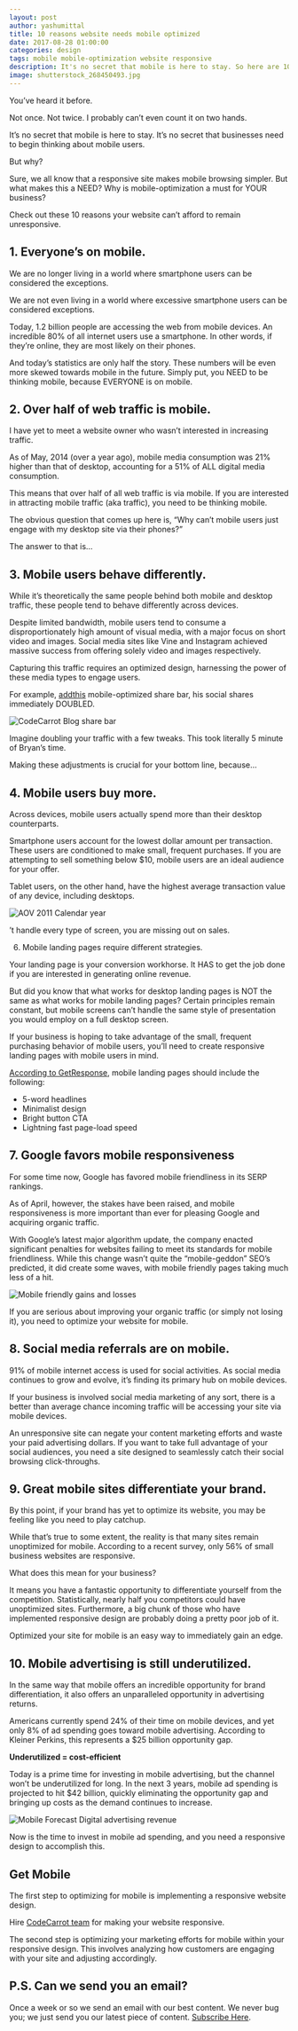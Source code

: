 ```yaml
---
layout: post
author: yashumittal
title: 10 reasons website needs mobile optimized
date: 2017-08-28 01:00:00
categories: design
tags: mobile mobile-optimization website responsive
description: It's no secret that mobile is here to stay. So here are 10 reasons your website can't afford to remain unresponsive.
image: shutterstock_268450493.jpg
---
```


You’ve heard it before.

Not once. Not twice. I probably can’t even count it on two hands.

It’s no secret that mobile is here to stay. It’s no secret that businesses need to begin thinking about mobile users.

But why?

Sure, we all know that a responsive site makes mobile browsing simpler. But what makes this a NEED? Why is mobile-optimization a must for YOUR business?

Check out these 10 reasons your website can’t afford to remain unresponsive.

## 1. Everyone’s on mobile.

We are no longer living in a world where smartphone users can be considered the exceptions.

We are not even living in a world where excessive smartphone users can be considered exceptions.

Today, 1.2 billion people are accessing the web from mobile devices. An incredible 80% of all internet users use a smartphone. In other words, if they’re online, they are most likely on their phones.

And today’s statistics are only half the story. These numbers will be even more skewed towards mobile in the future. Simply put, you NEED to be thinking mobile, because EVERYONE is on mobile.

## 2. Over half of web traffic is mobile.

I have yet to meet a website owner who wasn’t interested in increasing traffic.

As of May, 2014 (over a year ago), mobile media consumption was 21% higher than that of desktop, accounting for a 51% of ALL digital media consumption.

This means that over half of all web traffic is via mobile. If you are interested in attracting mobile traffic (aka traffic), you need to be thinking mobile.

The obvious question that comes up here is, “Why can’t mobile users just engage with my desktop site via their phones?”

The answer to that is…

## 3. Mobile users behave differently.

While it’s theoretically the same people behind both mobile and desktop traffic, these people tend to behave differently across devices.

Despite limited bandwidth, mobile users tend to consume a disproportionately high amount of visual media, with a major focus on short video and images. Social media sites like Vine and Instagram achieved massive success from offering solely video and images respectively.

Capturing this traffic requires an optimized design, harnessing the power of these media types to engage users.

For example, [addthis](//www.addthis.com) mobile-optimized share bar, his social shares immediately DOUBLED.

![CodeCarrot Blog share bar](//blog.codecarrot.net/images/screenshot_20170827-235216.png)

Imagine doubling your traffic with a few tweaks. This took literally 5 minute of Bryan’s time.

Making these adjustments is crucial for your bottom line, because…

## 4. Mobile users buy more.

Across devices, mobile users actually spend more than their desktop counterparts.

Smartphone users account for the lowest dollar amount per transaction. These users are conditioned to make small, frequent purchases. If you are attempting to sell something below $10, mobile users are an ideal audience for your offer.

Tablet users, on the other hand, have the highest average transaction value of any device, including desktops.

![AOV 2011 Calendar year](//blog.codecarrot.net/images/adobe-AOV-1.jpg)

’t handle every type of screen, you are missing out on sales.

6. Mobile landing pages require different strategies.

Your landing page is your conversion workhorse. It HAS to get the job done if you are interested in generating online revenue.

But did you know that what works for desktop landing pages is NOT the same as what works for mobile landing pages? Certain principles remain constant, but mobile screens can’t handle the same style of presentation you would employ on a full desktop screen.

If your business is hoping to take advantage of the small, frequent purchasing behavior of mobile users, you’ll need to create responsive landing pages with mobile users in mind.

[According to GetResponse](//blog.getresponse.com/designing-perfect-mobile-landing-page.html), mobile landing pages should include the following:

*  5-word headlines
*  Minimalist design
*  Bright button CTA
*  Lightning fast page-load speed

## 7. Google favors mobile responsiveness

For some time now, Google has favored mobile friendliness in its SERP rankings.

As of April, however, the stakes have been raised, and mobile responsiveness is more important than ever for pleasing Google and acquiring organic traffic.

With Google’s latest major algorithm update, the company enacted significant penalties for websites failing to meet its standards for mobile friendliness. While this change wasn’t quite the “mobile-geddon” SEO’s predicted, it did create some waves, with mobile friendly pages taking much less of a hit.

![Mobile friendly gains and losses](//blog.codecarrot.net/images/mobile-friendly-gains-and-losses.jpg)

If you are serious about improving your organic traffic (or simply not losing it), you need to optimize your website for mobile.

## 8. Social media referrals are on mobile.

91% of mobile internet access is used for social activities. As social media continues to grow and evolve, it’s finding its primary hub on mobile devices.

If your business is involved social media marketing of any sort, there is a better than average chance incoming traffic will be accessing your site via mobile devices.

An unresponsive site can negate your content marketing efforts and waste your paid advertising dollars. If you want to take full advantage of your social audiences, you need a site designed to seamlessly catch their social browsing click-throughs.

## 9. Great mobile sites differentiate your brand.

By this point, if your brand has yet to optimize its website, you may be feeling like you need to play catchup.

While that’s true to some extent, the reality is that many sites remain unoptimized for mobile. According to a recent survey, only 56% of small business websites are responsive.

What does this mean for your business?

It means you have a fantastic opportunity to differentiate yourself from the competition. Statistically, nearly half you competitors could have unoptimized sites. Furthermore, a big chunk of those who have implemented responsive design are probably doing a pretty poor job of it.

Optimized your site for mobile is an easy way to immediately gain an edge.

## 10. Mobile advertising is still underutilized.

In the same way that mobile offers an incredible opportunity for brand differentiation, it also offers an unparalleled opportunity in advertising returns.

Americans currently spend 24% of their time on mobile devices, and yet only 8% of ad spending goes toward mobile advertising. According to Kleiner Perkins, this represents a $25 billion opportunity gap.

**Underutilized = cost-efficient**

Today is a prime time for investing in mobile advertising, but the channel won’t be underutilized for long. In the next 3 years, mobile ad spending is projected to hit $42 billion, quickly eliminating the opportunity gap and bringing up costs as the demand continues to increase.

![Mobile Forecast Digital advertising revenue](//blog.codecarrot.net/images/mobileforecast-digitaladvertisingrevenue.png)

Now is the time to invest in mobile ad spending, and you need a responsive design to accomplish this.

## Get Mobile

The first step to optimizing for mobile is implementing a responsive website design.

Hire [CodeCarrot team](//codecarrot.net) for making your website responsive.

The second step is optimizing your marketing efforts for mobile within your responsive design. This involves analyzing how customers are engaging with your site and adjusting accordingly.

## P.S. Can we send you an email?

Once a week or so we send an email with our best content. We never bug you; we just send you our latest piece of content. [Subscribe Here](#subscribe).
